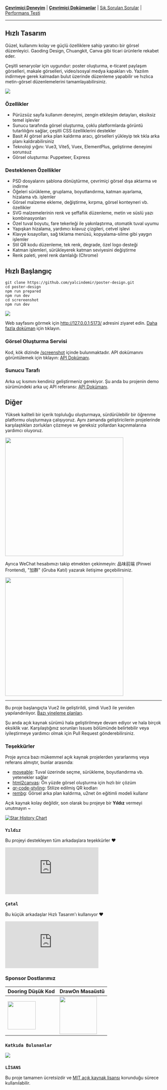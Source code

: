 **[Çevrimiçi Deneyim](https://design.palxp.cn/)** | **[Çevrimiçi Dokümanlar](https://xp.palxp.cn/)** | [Sık Sorulan Sorular](https://xp.palxp.cn/#/articles/1689323321667) | [Performans Testi](https://juejin.cn/post/7348288810722869300)

---

## Hızlı Tasarım

Güzel, kullanımı kolay ve güçlü özelliklere sahip yaratıcı bir görsel düzenleyici. Gaoding Design, Chuangkit, Canva gibi ticari ürünlerle rekabet eder.

Çeşitli senaryolar için uygundur: poster oluşturma, e-ticaret paylaşım görselleri, makale görselleri, video/sosyal medya kapakları vb. Yazılım indirmeye gerek kalmadan bulut üzerinde düzenleme yapabilir ve hızlıca metin-görsel düzenlemelerini tamamlayabilirsiniz.

[![](https://xp.palxp.cn/images/2023-7-16-1689500112694.gif)](https://design.palxp.cn/)

### Özellikler

- Pürüzsüz sayfa kullanım deneyimi, zengin etkileşim detayları, eksiksiz temel işlevler
- Sunucu tarafında görsel oluşturma, çoklu platformlarda görüntü tutarlılığını sağlar, çeşitli CSS özelliklerini destekler
- Basit AI görsel arka plan kaldırma aracı, görselleri yükleyip tek tıkla arka planı kaldırabilirsiniz
- Teknoloji yığını: Vue3, Vite5, Vuex, ElementPlus, geliştirme deneyimi sorunsuz
- Görsel oluşturma: Puppeteer, Express

### Desteklenen Özellikler

- PSD dosyalarını şablona dönüştürme, çevrimiçi görsel dışa aktarma ve indirme
- Öğeleri sürükleme, gruplama, boyutlandırma, katman ayarlama, hizalama vb. işlemler
- Görsel malzeme ekleme, değiştirme, kırpma, görsel konteyneri vb. özellikler
- SVG malzemelerinin renk ve şeffaflık düzenleme, metin ve süslü yazı kombinasyonları
- Özel tuval boyutu, fare tekerleği ile yakınlaştırma, otomatik tuval uyumu
- Yapışkan hizalama, yardımcı kılavuz çizgileri, cetvel işlevi
- Klavye kısayolları, sağ tıklama menüsü, kopyalama-silme gibi yaygın işlemler
- Stil QR kodu düzenleme, tek renk, degrade, özel logo desteği
- Katman işlemleri, sürükleyerek katman seviyesini değiştirme
- Renk paleti, yerel renk damlalığı (Chrome)

## Hızlı Başlangıç

```
git clone https://github.com/yalcindemir/poster-design.git
cd poster-design
npm run prepared
npm run dev
cd screreenshot
npm run dev
```

![](https://xp.palxp.cn/images/2023-7-16-1689498291322.png)

Web sayfasını görmek için http://127.0.0.1:5173/ adresini ziyaret edin. [Daha fazla doküman](https://xp.palxp.cn/#/articles/1689319644311) için tıklayın.

### Görsel Oluşturma Servisi

Kod, kök dizinde [/screenshot](https://github.com/palxiao/poster-design/tree/main/screenshot) içinde bulunmaktadır. API dokümanını görüntülemek için tıklayın: [API Dokümanı](https://xp.palxp.cn/apidoc/screenshot.html).

### Sunucu Tarafı

Arka uç kısmını kendiniz geliştirmeniz gerekiyor. Şu anda bu projenin demo sürümündeki arka uç API referansı: [API Dokümanı](https://xp.palxp.cn/apidoc/index.html).

## Diğer

Yüksek kaliteli bir içerik topluluğu oluşturmaya, sürdürülebilir bir öğrenme platformu oluşturmaya çalışıyoruz. Aynı zamanda geliştiricilerin projelerinde karşılaştıkları zorlukları çözmeye ve gereksiz yollardan kaçınmalarına yardımcı oluyoruz.

<img style="width: 380px;" src="https://github.com/palxiao/poster-design/assets/21021314/643dcc8b-ef73-4c76-a78c-a7c377b5f268" />

Ayrıca WeChat hesabımızı takip etmekten çekinmeyin: 品味前端 (Pinwei Frontend), "加群" (Gruba Katıl) yazarak iletişime geçebilirsiniz.

<img style="width: 380px;" src="https://xp.palxp.cn/images/2024-3-1-1709306365949.png" />

-----

Bu proje başlangıçta Vue2 ile geliştirildi, şimdi Vue3 ile yeniden yapılandırılıyor. [Bazı yineleme planları](https://xp.palxp.cn/#/articles/1689319986889?id=%e8%bf%ad%e4%bb%a3%e8%ae%a1%e5%88%92).

Şu anda açık kaynak sürümü hala geliştirilmeye devam ediyor ve hala birçok eksiklik var. Karşılaştığınız sorunları Issues bölümünde belirtebilir veya iyileştirmeye yardımcı olmak için Pull Request gönderebilirsiniz.

### Teşekkürler

Proje ayrıca bazı mükemmel açık kaynak projelerden yararlanmış veya referans almıştır, bunlar arasında:

- [moveable](https://github.com/daybrush/moveable): Tuval üzerinde seçme, sürükleme, boyutlandırma vb. yetenekler sağlar
- [html2canvas](https://github.com/niklasvh/html2canvas): Ön yüzde görsel oluşturma için hızlı bir çözüm
- [qr-code-styling](https://qr-code-styling.com/): Stilize edilmiş QR kodları
- [rembg](https://github.com/danielgatis/rembg): Görsel arka plan kaldırma, u2net ön eğitimli modeli kullanır

Açık kaynak kolay değildir, son olarak bu projeye bir **Yıldız** vermeyi unutmayın ~

[![Star History Chart](https://api.star-history.com/svg?repos=palxiao/poster-design&type=Date)](https://star-history.com/#palxiao/poster-design&Date)

### `Yıldız`

Bu projeyi destekleyen tüm arkadaşlara teşekkürler :heart:

[![Stargazers](https://bytecrank.com/nastyox/reporoster/php/stargazersSVG.php?user=palxiao&repo=poster-design)](https://github.com/palxiao/poster-design/stargazers)

### `Çatal`

Bu küçük arkadaşlar Hızlı Tasarım'ı kullanıyor :heart:

[![Forkers](https://bytecrank.com/nastyox/reporoster/php/forkersSVG.php?user=palxiao&repo=poster-design)](https://github.com/palxiao/poster-design/network/members)

### Sponsor Dostlarımız

| Dooring Düşük Kod | DrawOn Masaüstü |
| --- | --- |
| <a href="https://dooring.vip/"> <img style="height: 90px" src="https://github.com/palxiao/poster-design/assets/21021314/2240801f-8484-4fd2-8505-8205daa6d53c" /></a> | <a href="https://www.drawon.cn?useSource=hb1"> <img style="height: 120px" src="https://github.com/palxiao/poster-design/assets/21021314/258bb6ec-4e1e-4c86-b45c-22946213f209" /></a> |

### `Katkıda Bulunanlar`

<a href="https://github.com/palxiao/poster-design/graphs/contributors">
  <img src="https://contrib.rocks/image?repo=palxiao/poster-design" />
</a>

### `LİSANS`

Bu proje tamamen ücretsizdir ve [MIT açık kaynak lisansı](https://github.com/palxiao/poster-design/blob/main/LICENSE) korunduğu sürece kullanılabilir.